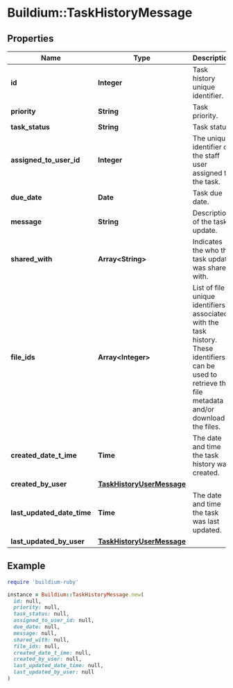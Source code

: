 # Buildium::TaskHistoryMessage

## Properties

| Name | Type | Description | Notes |
| ---- | ---- | ----------- | ----- |
| **id** | **Integer** | Task history unique identifier. | [optional] |
| **priority** | **String** | Task priority. | [optional] |
| **task_status** | **String** | Task status. | [optional] |
| **assigned_to_user_id** | **Integer** | The unique identifier of the staff user assigned to the task. | [optional] |
| **due_date** | **Date** | Task due date. | [optional] |
| **message** | **String** | Description of the task update. | [optional] |
| **shared_with** | **Array&lt;String&gt;** | Indicates the who the task update was shared with. | [optional] |
| **file_ids** | **Array&lt;Integer&gt;** | List of file unique identifiers associated with the task history. These identifiers can be used to retrieve the file metadata and/or download the files. | [optional] |
| **created_date_t_ime** | **Time** | The date and time the task history was created. | [optional] |
| **created_by_user** | [**TaskHistoryUserMessage**](TaskHistoryUserMessage.md) |  | [optional] |
| **last_updated_date_time** | **Time** | The date and time the task was last updated. | [optional] |
| **last_updated_by_user** | [**TaskHistoryUserMessage**](TaskHistoryUserMessage.md) |  | [optional] |

## Example

```ruby
require 'buildium-ruby'

instance = Buildium::TaskHistoryMessage.new(
  id: null,
  priority: null,
  task_status: null,
  assigned_to_user_id: null,
  due_date: null,
  message: null,
  shared_with: null,
  file_ids: null,
  created_date_t_ime: null,
  created_by_user: null,
  last_updated_date_time: null,
  last_updated_by_user: null
)
```

